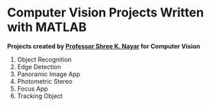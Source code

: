 # Computer Vision Projects Written with MATLAB

**Projects created by [Professor Shree K. Nayar](http://www.cs.columbia.edu/~nayar/) for Computer Vision**

1. Object Recognition
2. Edge Detection
3. Panoramic Image App
4. Photometric Stereo
5. Focus App
6. Tracking Object
